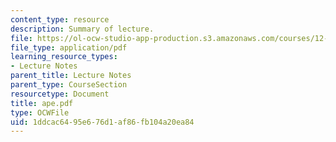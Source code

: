 ```yaml
---
content_type: resource
description: Summary of lecture.
file: https://ol-ocw-studio-app-production.s3.amazonaws.com/courses/12-802-wave-motions-in-the-ocean-and-atmosphere-spring-2004/1ddcac6495e676d1af86fb104a20ea84_ape.pdf
file_type: application/pdf
learning_resource_types:
- Lecture Notes
parent_title: Lecture Notes
parent_type: CourseSection
resourcetype: Document
title: ape.pdf
type: OCWFile
uid: 1ddcac64-95e6-76d1-af86-fb104a20ea84
---
```

